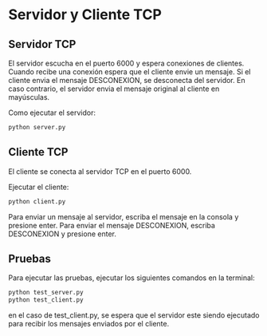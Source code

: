 Servidor y Cliente TCP
======================

Servidor TCP
------------
El servidor escucha en el puerto 6000 y espera conexiones de clientes. Cuando recibe una conexión espera que el cliente envie un mensaje. Si el cliente envia el mensaje DESCONEXION, se desconecta del servidor. En caso contrario, el servidor envia el mensaje original al cliente en mayúsculas.

Como ejecutar el servidor:

```bash
python server.py
```
Cliente TCP
-----------
El cliente se conecta al servidor TCP en el puerto 6000.

Ejecutar el cliente:

```bash
python client.py
```

Para enviar un mensaje al servidor, escriba el mensaje en la consola y presione enter. Para enviar el mensaje DESCONEXION, escriba DESCONEXION y presione enter.



Pruebas
-------
Para ejecutar las pruebas, ejecutar los siguientes comandos en la terminal:

```bash
python test_server.py
python test_client.py
```
en el caso de test_client.py, se espera que el servidor este siendo ejecutado para recibir los mensajes enviados por el cliente.